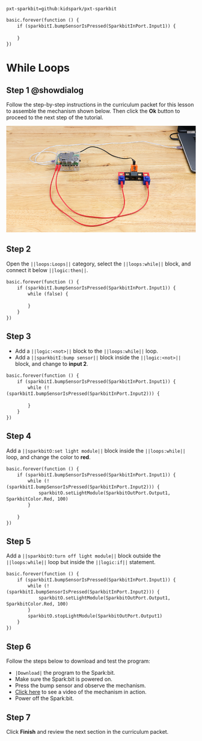 ```package
pxt-sparkbit=github:kidspark/pxt-sparkbit
```

```template
basic.forever(function () {
    if (sparkbitI.bumpSensorIsPressed(SparkbitInPort.Input1)) {
    	
    }
})
```

# While Loops

## Step 1 @showdialog

Follow the step-by-step instructions in the curriculum packet for this lesson to assemble the mechanism shown below. Then click the **Ok** button to proceed to the next step of the tutorial.

![if-statements-1](https://raw.githubusercontent.com/KidSpark/tutorials/master/assets/3-2-while-loops.png)

## Step 2

Open the ``||loops:Loops||`` category, select the ``||loops:while||`` block, and connect it below ``||logic:then||``.

```blocks
basic.forever(function () {
    if (sparkbitI.bumpSensorIsPressed(SparkbitInPort.Input1)) {
        while (false) {
        	
        }
    }
})
```

## Step 3

* Add a ``||logic:<not>||`` block to the ``||loops:while||`` loop.
* Add a ``||sparkbitI:bump sensor||`` block inside the ``||logic:<not>||`` block, and change to **input 2**.

```blocks
basic.forever(function () {
    if (sparkbitI.bumpSensorIsPressed(SparkbitInPort.Input1)) {
        while (!(sparkbitI.bumpSensorIsPressed(SparkbitInPort.Input2))) {
        	
        }
    }
})
```

## Step 4

Add a ``||sparkbitO:set light module||`` block inside the ``||loops:while||`` loop, and change the color to **red**.

```blocks
basic.forever(function () {
    if (sparkbitI.bumpSensorIsPressed(SparkbitInPort.Input1)) {
        while (!(sparkbitI.bumpSensorIsPressed(SparkbitInPort.Input2))) {
            sparkbitO.setLightModule(SparkbitOutPort.Output1, SparkbitColor.Red, 100)
        }
        
    }
})
```

## Step 5

Add a ``||sparkbitO:turn off light module||`` block outside the ``||loops:while||`` loop but inside the ``||logic:if||`` statement.

```blocks
basic.forever(function () {
    if (sparkbitI.bumpSensorIsPressed(SparkbitInPort.Input1)) {
        while (!(sparkbitI.bumpSensorIsPressed(SparkbitInPort.Input2))) {
            sparkbitO.setLightModule(SparkbitOutPort.Output1, SparkbitColor.Red, 100)
        }
        sparkbitO.stopLightModule(SparkbitOutPort.Output1)
    }
})
```

## Step 6

Follow the steps below to download and test the program:
* ``|Download|`` the program to the Spark:bit.
* Make sure the Spark:bit is powered on.
* Press the bump sensor and observe the mechanism.
* [Click here](https://kidsparkeducation.org/media/2368) to see a video of the mechanism in action.
* Power off the Spark:bit.

## Step 7

Click **Finish** and review the next section in the curriculum packet.